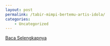 ```yaml
---
layout: post
permalink: /tabir-mimpi-bertemu-artis-idola/
categories:
    - Uncategorized
---
```


[Baca Selengkapnya](/08)
